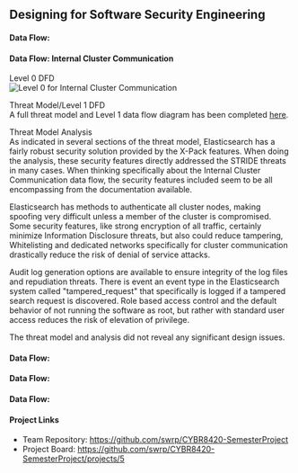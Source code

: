 ## Designing for Software Security Engineering


#### Data Flow:


#### Data Flow: Internal Cluster Communication
Level 0 DFD  
![Level 0 for Internal Cluster Communication](https://github.com/swrp/CYBR8420-SemesterProject/blob/mark/Threat%20Models/InternalClusterCommunication_Level_0.PNG)  

Threat Model/Level 1 DFD  
A full threat model and Level 1 data flow diagram has been completed [here](https://github.com/swrp/CYBR8420-SemesterProject/blob/mark/Threat%20Models/InternalClusterCommunication_ThreatReport.htm).  

Threat Model Analysis  
As indicated in several sections of the threat model, Elasticsearch has a fairly robust security solution provided by the X-Pack features.  When doing the analysis, these security features directly addressed the STRIDE threats in many cases.  When thinking specifically about the Internal Cluster Communication data flow, the security features included seem to be all encompassing from the documentation available.

Elasticsearch has methods to authenticate all cluster nodes, making spoofing very difficult unless a member of the cluster is compromised.  Some security features, like strong encryption of all traffic, certainly minimize Information Disclosure threats, but also could reduce tampering,  Whitelisting and dedicated networks specifically for cluster communication drastically reduce the risk of denial of service attacks. 

Audit log generation options are available to ensure integrity of the log files and repudiation threats.  There is event an event type in the Elasticsearch system called "tampered_request" that specifically is logged if a tampered search request is discovered.  Role based access control and the default behavior of not running the software as root, but rather with standard user access reduces the risk of elevation of privilege.

The threat model and analysis did not reveal any significant design issues.

#### Data Flow:


#### Data Flow:


#### Data Flow:

#### Project Links
* Team Repository: https://github.com/swrp/CYBR8420-SemesterProject
* Project Board: https://github.com/swrp/CYBR8420-SemesterProject/projects/5